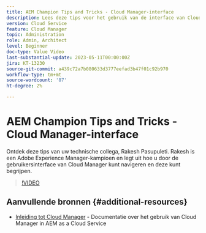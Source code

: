 ```yaml
---
title: AEM Champion Tips and Tricks - Cloud Manager-interface
description: Lees deze tips voor het gebruik van de interface van Cloud Manager van AEM kampioen en expert, Rakesh Pasupuleti.
version: Cloud Service
feature: Cloud Manager
topic: Administration
role: Admin, Architect
level: Beginner
doc-type: Value Video
last-substantial-update: 2023-05-11T00:00:00Z
jira: KT-13230
source-git-commit: a439c72a7b080633d3777eefad3b47f01c92b970
workflow-type: tm+mt
source-wordcount: '87'
ht-degree: 2%

---
```



# AEM Champion Tips and Tricks - Cloud Manager-interface

Ontdek deze tips van uw technische collega, Rakesh Pasupuleti. Rakesh is een Adobe Experience Manager-kampioen en legt uit hoe u door de gebruikersinterface van Cloud Manager kunt navigeren en deze kunt begrijpen.

>[!VIDEO](https://video.tv.adobe.com/v/3419298?quality=12&learn=on)

## Aanvullende bronnen {#additional-resources}

* [Inleiding tot Cloud Manager](https://experienceleague.adobe.com/docs/experience-manager-cloud-service/content/onboarding/concepts/cloud-manager-introduction.html) - Documentatie over het gebruik van Cloud Manager in AEM as a Cloud Service
